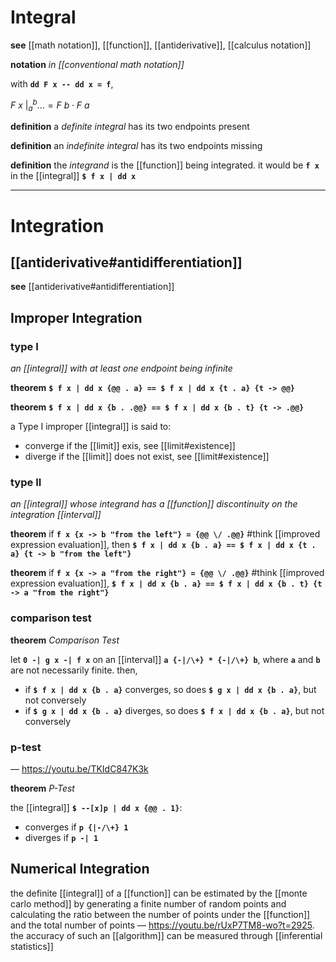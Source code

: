 # Integral

**see** [[math notation]], [[function]], [[antiderivative]], [[calculus notation]]

**notation** _in [[conventional math notation]]_

with **`dd F x -- dd x = f`**,

$F\ x\ \bigr|_{a}^{b} \dots = F\ b \cdot F\ a$

**definition** a _definite integral_ has its two endpoints present

**definition** an _indefinite integral_ has its two endpoints missing

**definition** the _integrand_ is the [[function]] being integrated. it would be **`f x`** in the [[integral]] **`$ f x | dd x`**

---

# Integration

## [[antiderivative#antidifferentiation]]

**see** [[antiderivative#antidifferentiation]]

## Improper Integration

### type I

_an [[integral]] with at least one endpoint being infinite_

**theorem** **`$ f x | dd x {@@ . a} == $ f x | dd x {t . a} {t -> @@}`**

**theorem** **`$ f x | dd x {b . .@@} == $ f x | dd x {b . t} {t -> .@@}`**

a Type I improper [[integral]] is said to:

- converge if the [[limit]] exis, see [[limit#existence]]
- diverge if the [[limit]] does not exist, see [[limit#existence]]

### type II

_an [[integral]] whose integrand has a [[function]] discontinuity on the integration [[interval]]_

**theorem** if **`f x {x -> b "from the left"} = {@@ \/ .@@}`** #think [[improved expression evaluation]], then **`$ f x | dd x {b . a} == $ f x | dd x {t . a} {t -> b "from the left"}`**

**theorem** if **`f x {x -> a "from the right"} = {@@ \/ .@@}`** #think [[improved expression evaluation]], **`$ f x | dd x {b . a} == $ f x | dd x {b . t} {t -> a "from the right"}`**

### comparison test

**theorem** _Comparison Test_

let **`0 -| g x -| f x`** on an [[interval]] **`a {-|/\+} * {-|/\+} b`**, where **`a`** and **`b`** are not necessarily finite. then,

- if **`$ f x | dd x {b . a}`** converges, so does **`$ g x | dd x {b . a}`**, but not conversely
- if **`$ g x | dd x {b . a}`** diverges, so does **`$ f x | dd x {b . a}`**, but not conversely

### p-test

&mdash; <https://youtu.be/TKIdC847K3k>

**theorem** _P-Test_

the [[integral]] **`$ --[x]p | dd x {@@ . 1}`**:

- converges if **`p {|-/\+} 1`**
- diverges if **`p -| 1`**

## Numerical Integration

the definite [[integral]] of a [[function]] can be estimated by the [[monte carlo method]] by generating a finite number of random points and calculating the ratio between the number of points under the [[function]] and the total number of points &mdash; <https://youtu.be/rUxP7TM8-wo?t=2925>. the accuracy of such an [[algorithm]] can be measured through [[inferential statistics]]
